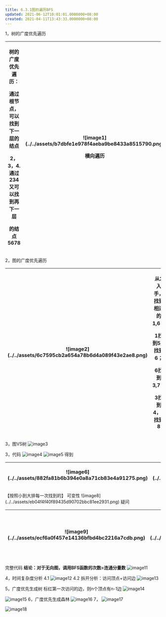 ```yaml
---
title: 6.3.1图的遍历BFS
updated: 2021-06-12T10:01:01.0000000+08:00
created: 2021-04-11T13:43:33.0000000+08:00
---
```


1，树的⼴度优先遍历
<table>
<colgroup>
<col style="width: 49%" />
<col style="width: 50%" />
</colgroup>
<thead>
<tr class="header">
<th><p>树的⼴度优先遍历：</p>
<p>通过根节点，可以找到下⼀层的结点</p>
<p>2，3，4.通过234⼜可以找到再下⼀层</p>
<p>的结点5678</p></th>
<th><p>![image1](../../assets/b7dbfe1e978f4aeba9be8433a8515790.png)</p>
<p>横向遍历</p></th>
</tr>
</thead>
<tbody>
</tbody>
</table>

2，图的⼴度优先遍历
<table>
<colgroup>
<col style="width: 63%" />
<col style="width: 36%" />
</colgroup>
<thead>
<tr class="header">
<th><p>![image2](../../assets/6c7595cb2a654a78b6d4a089f43e2ae8.png)</p>
<p></p></th>
<th><p>从2入手，找到相连的1,6；</p>
<p>1找到5,2找到6；</p>
<p>6找到3,7；</p>
<p>3找到4，7找到8</p></th>
</tr>
</thead>
<tbody>
</tbody>
</table>

3，图VS树
![image3](../../assets/b7449ac5b0bb4d81897355fbad358534.png)

3，代码
![image4](../../assets/9c3fe3284eb448c4adde57cd96e6fd5c.png)
![image5](../../assets/6902d65b19c24501a0499919360e829d.png)
得到
<table>
<colgroup>
<col style="width: 59%" />
<col style="width: 40%" />
</colgroup>
<thead>
<tr class="header">
<th>![image6](../../assets/882fa81b6b394e0a8a71cb83e4a91275.png)</th>
<th><p>![image7](../../assets/b56f829df40e4a10aea2cc5added6a94.png)</p>
<p></p></th>
</tr>
</thead>
<tbody>
</tbody>
</table>
【按照小到大排每一次找到的】
可变性
![image8](../../assets/eb04f4f40f89435d90702bbc81ee2931.png)
疑问
<table>
<colgroup>
<col style="width: 46%" />
<col style="width: 53%" />
</colgroup>
<thead>
<tr class="header">
<th><p>![image9](../../assets/ecf6a0f457e14136bfbd4bc2216a7cdb.png)</p>
<p></p></th>
<th><p>解决方法：</p>
<p>![image10](../../assets/4e22d11d146948f2a0edd7579d0e5560.png)</p>
<p>从false的点再bfs</p>
<p></p>
<p></p>
<p></p>
<p></p></th>
</tr>
</thead>
<tbody>
</tbody>
</table>

完整代码
**结论：对于⽆向图，调⽤BFS函数的次数=连通分量数**
![image11](../../assets/4d68a1dab4bc4573bde93264d0bbe588.png)

4，时间复杂度分析
4.1
![image12](../../assets/c91ba7115f104f50bc1583dcfdec7a51.png)
4.2
拆开分析：访问顶点+访问边
![image13](../../assets/3a2087a4bc2c4a5b9f9ba0648bf78fca.png)

5，⼴度优先⽣成树
标红第一次访问的边，则n个顶点有n-1边
![image14](../../assets/cda4840e0c15440f955e4203d4007fbd.png)

![image15](../../assets/bc0d97843a43484bb88fdee55114040c.png)
6，⼴度优先⽣成森林
![image16](../../assets/d92e030e0b814e4ba0b2569d42e93e62.png)
7，
![image17](../../assets/a640e835dde842088f579bc10c5aa456.png)

![image18](../../assets/a7b11d5cda4f4faf9d7b8c8c31f7aff6.png)

